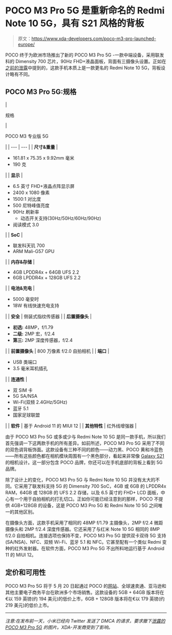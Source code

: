 # POCO M3 Pro 5G 是重新命名的 Redmi Note 10 5G，具有 S21 风格的背板

> 原文：<https://www.xda-developers.com/poco-m3-pro-launched-europe/>

POCO 终于为欧洲市场推出了新的 POCO M3 Pro 5G -一款中端设备，采用联发科的 Dimensity 700 芯片，90Hz FHD+液晶面板，背面有三摄像头设置。正如在[之前的泄露](https://www.xda-developers.com/poco-m3-pro-5g-mediatek-dimensity-5g/)中提到的，这款手机本质上是一款更名的 Redmi Note 10 5G，背板设计略有不同。

## POCO M3 Pro 5G:规格

| 

规格

 | 

POCO M3 专业版 5G

 |
| --- | --- |
| **尺寸&重量** | 

*   161.81 x 75.35 x 9.92mm 毫米
*   190 克

 |
| **显示** | 

*   6.5 英寸 FHD+液晶点阵显示屏
*   2400 x 1080 像素
*   1500:1 对比度
*   500 尼特峰值亮度
*   90Hz 刷新率
    *   动态开关支持(30Hz/50Hz/60Hz/90Hz)
*   阅读模式 3.0

 |
| **SoC** | 

*   联发科天玑 700
*   ARM Mali-G57 GPU

 |
| **内存&存储** | 

*   4GB LPDDR4x + 64GB UFS 2.2
*   6GB LPDDR4x + 128GB UFS 2.2

 |
| **电池&充电** | 

*   5000 毫安时
*   18W 有线快速充电支持

 |
| **安全** | 侧装式指纹传感器 |
| **后置摄像头** | 

*   **初选:** 48MP，f/1.79
*   **二级:** 2MP 宏，f/2.4
*   **第三:** 2MP 深度传感器，f/2.4

 |
| **前置摄像头** | 800 万像素 f/2.0 自拍相机 |
| **端口** | 

*   USB 类端口
*   3.5 毫米耳机插孔

 |
| **连通性** | 

*   双 SIM 卡
*   5G SA/NSA
*   Wi-Fi(双频 2.4GHz/5GHz)
*   蓝牙 5.1
*   国家足球联盟

 |
| **软件** | 基于 Android 11 的 MIUI 12 |
| **其他特性** | 红外线增强器 |

由于 POCO M3 Pro 5G 或多或少与 Redmi Note 10 5G 是同一款手机，所以我们首先强调一下这两款手机的所有差异。如前所述，POCO M3 Pro 5G 采用了不同的双色调背板饰面。这款设备有三种不同的颜色——动力黑、POCO 黄和冷蓝色——所有这些颜色都在相机模块周围有一个黑色部分，看起来非常像 [Galaxy S21](https://www.xda-developers.com/samsung-galaxy-s21/) 的相机设计。这一部分包含 POCO 品牌，你还可以在手机底部的背板上看到 5G 品牌。

除了设计上的变化，POCO M3 Pro 5G 与 Redmi Note 10 5G 并没有太大的不同。它采用了联发科支持 5G 的 Dimensity 700 SoC，4GB 或 6GB 的 LPDDR4x RAM，64GB 或 128GB 的 UFS 2.2 存储，以及 6.5 英寸的 FHD+ LCD 面板，中心有一个用于自拍相机的打孔切口。正如你可能已经注意到的那样，POCO 不提供 4GB+128GB 的设备，这是 POCO M3 Pro 5G 和 Redmi Note 10 5G 之间唯一的其他区别。

在摄像头方面，这款手机采用了相同的 48MP f/1.79 主摄像头，2MP f/2.4 微距摄像头和 2MP f/2.4 深度传感器。它还采用了与红米 Note 10 5G 相同的 8MP f/2.0 自拍相机。连接选项也保持不变，POCO M3 Pro 5G 提供双卡双待 5G 支持(SA/NSA)、NFC、双频 Wi-Fi、蓝牙 5.1 和 NFC。它甚至配有一个类似 Redmi 变种的红外发射器。在软件方面，POCO M3 Pro 5G 不出所料地运行基于 Android 11 的 MIUI 12。

## 定价和可用性

POCO M3 Pro 5G 将于 5 月 20 日起通过 POCO 的[网站](https://www.po.co/global/product/poco-m3-pro-5g/specs)、全球速卖通、亚马逊和其他主要电子商务平台在欧洲多个市场销售。这款设备的 5GB + 64GB 版本将在€以 159 英镑(约 194 美元)的低价上市，6GB + 128GB 版本将在€以 179 英镑(约 219 美元)的低价上市。

* * *

*注意:在发布前一天，小米已经向 Twitter 发送了 DMCA 的请求，要求撤下[泄露的 POCO M3 Pro 5G](https://www.xda-developers.com/poco-m3-pro-5g-mediatek-dimensity-5g/) 的图片。XDA-开发商受到了影响。*